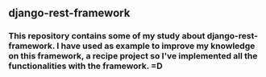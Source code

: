 ## django-rest-framework

### This repository contains some of my study about django-rest-framework. I have used as example to improve my knowledge on this framework, a recipe project so I've implemented all the functionalities with the framework. =D
